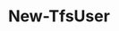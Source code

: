 ﻿---
title: New-TfsUser
breadcrumbs: [ "Identity", "User" ]
parent: "Identity.User"
description: "Creates a new user in the organization and optionally adds them to projects. "
remarks: 
parameterSets: 
  "_All_": [ Collection, DefaultGroup, DisplayName, License, Passthru, Project, Server, User ] 
  "__AllParameterSets":  
    User: 
      type: "string"  
      position: "0"  
    DisplayName: 
      type: "string"  
      position: "1"  
      required: true  
    Collection: 
      type: "object"  
    DefaultGroup: 
      type: "GroupEntitlementType"  
    License: 
      type: "AccountLicenseType"  
    Passthru: 
      type: "SwitchParameter"  
    Project: 
      type: "object"  
    Server: 
      type: "object" 
parameters: 
  - name: "User" 
    description: "Specifies the ID of the user to be created. For Azure DevOps Services, use the user's email address. For TFS, use the user's domain alias. " 
    globbing: false 
    position: 0 
    type: "string" 
    aliases: [ UserId ] 
  - name: "UserId" 
    description: "Specifies the ID of the user to be created. For Azure DevOps Services, use the user's email address. For TFS, use the user's domain alias. This is an alias of the User parameter." 
    globbing: false 
    position: 0 
    type: "string" 
    aliases: [ UserId ] 
  - name: "DisplayName" 
    description: "Specifies the friendly (display) name of the user to be created. " 
    required: true 
    globbing: false 
    position: 1 
    type: "string" 
  - name: "License" 
    description: "Specifies the license type for the user to be created. When omitted, defaults to Stakeholder. Possible values: Basic, BasicTestPlans, Stakeholder, VisualStudio" 
    globbing: false 
    type: "AccountLicenseType" 
    defaultValue: "Stakeholder" 
  - name: "Project" 
    description: "Specifies the projects to which the user should be added. Can be supplied as an array of project names or a hashtable/dictionary with project names as keys and group names as values. When provided as an array, the user is added to the group specified in the DefaultGroup parameter. When omitted, the user is not added to any projects. " 
    globbing: false 
    type: "object" 
    aliases: [ Projects ] 
  - name: "Projects" 
    description: "Specifies the projects to which the user should be added. Can be supplied as an array of project names or a hashtable/dictionary with project names as keys and group names as values. When provided as an array, the user is added to the group specified in the DefaultGroup parameter. When omitted, the user is not added to any projects. This is an alias of the Project parameter." 
    globbing: false 
    type: "object" 
    aliases: [ Projects ] 
  - name: "DefaultGroup" 
    description: "Specifies the default group to which the user should be added, when applicable. When omitted, defaults to Contributor. Possible values: Administrator, Contributor, Reader, Stakeholder" 
    globbing: false 
    type: "GroupEntitlementType" 
    defaultValue: "Contributor" 
  - name: "Passthru" 
    description: "Returns the results of the command. By default, this cmdlet does not generate any output. " 
    globbing: false 
    type: "SwitchParameter" 
    defaultValue: "False" 
  - name: "Collection" 
    description: "Specifies the URL to the Team Project Collection or Azure DevOps Organization to connect to, a TfsTeamProjectCollection object (Windows PowerShell only), or a VssConnection object. You can also connect to an Azure DevOps Services organizations by simply providing its name instead of the full URL. For more details, see the Get-TfsTeamProjectCollection cmdlet. When omitted, it defaults to the connection set by Connect-TfsTeamProjectCollection (if any). " 
    globbing: false 
    type: "object" 
    aliases: [ Organization ] 
  - name: "Organization" 
    description: "Specifies the URL to the Team Project Collection or Azure DevOps Organization to connect to, a TfsTeamProjectCollection object (Windows PowerShell only), or a VssConnection object. You can also connect to an Azure DevOps Services organizations by simply providing its name instead of the full URL. For more details, see the Get-TfsTeamProjectCollection cmdlet. When omitted, it defaults to the connection set by Connect-TfsTeamProjectCollection (if any). This is an alias of the Collection parameter." 
    globbing: false 
    type: "object" 
    aliases: [ Organization ] 
  - name: "Server" 
    description: "Specifies the URL to the Team Foundation Server to connect to, a TfsConfigurationServer object (Windows PowerShell only), or a VssConnection object. When omitted, it defaults to the connection set by Connect-TfsConfiguration (if any). For more details, see the Get-TfsConfigurationServer cmdlet. " 
    globbing: false 
    type: "object"
inputs: 
outputs: 
  - type: "Microsoft.VisualStudio.Services.Licensing.AccountEntitlement" 
    description: 
notes: 
relatedLinks: 
  - text: "Online Version:" 
    uri: "https://tfscmdlets.dev/docs/cmdlets/Identity/User/New-TfsUser"
aliases: 
examples: 
---
